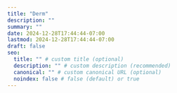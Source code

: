 ```yaml
---
title: "Derm"
description: ""
summary: ""
date: 2024-12-28T17:44:44-07:00
lastmod: 2024-12-28T17:44:44-07:00
draft: false
seo:
  title: "" # custom title (optional)
  description: "" # custom description (recommended)
  canonical: "" # custom canonical URL (optional)
  noindex: false # false (default) or true
---
```

